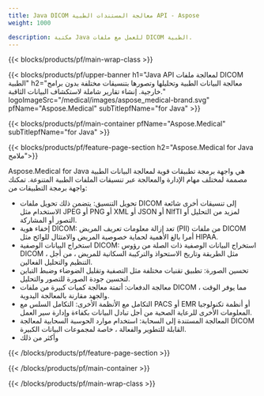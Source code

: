 ```yaml
---
title: Java DICOM معالجة المستندات الطبية API - Aspose 
weight: 1000

description: مكتبة Java للعمل مع ملفات DICOM الطبية. 
---
```


{{< blocks/products/pf/main-wrap-class >}}

{{< blocks/products/pf/upper-banner h1="Java API لمعالجة ملفات DICOM الطبية" h2="معالجة البيانات الطبية وتحليلها وتصورها بتنسيقات مختلفة بدون برامج خارجية. إنشاء تقارير شاملة لاستكشاف البيانات الثاقبة." logoImageSrc="/medical/images/aspose_medical-brand.svg" pfName="Aspose.Medical" subTitlepfName="for Java" >}}

{{< blocks/products/pf/main-container pfName="Aspose.Medical" subTitlepfName="for Java" >}}

{{< blocks/products/pf/feature-page-section h2="Aspose.Medical for Java ملامح">}}

<p>Aspose.Medical for Java هي واجهة برمجة تطبيقات قوية لمعالجة البيانات الطبية مصممة لمختلف مهام الإدارة والمعالجة عبر تنسيقات الملفات الطبية المتنوعة. تمكنك واجهة برمجة التطبيقات من:</p>

<ul>
<li>تحويل التنسيق: يتضمن ذلك تحويل ملفات DICOM إلى تنسيقات أخرى شائعة الاستخدام مثل JPEG أو PNG أو XML أو JSON أو NIfTI لمزيد من التحليل أو التصور أو المشاركة.</li>
<li>إخفاء هوية DICOM: تعد إزالة معلومات تعريف المريض (PII) من ملفات DICOM أمرا بالغ الأهمية لحماية خصوصية المريض والامتثال للوائح مثل HIPAA.</li>
<li>استخراج البيانات الوصفية DICOM: استخراج البيانات الوصفية ذات الصلة من رؤوس DICOM ، مثل الطريقة وتاريخ الاستحواذ والتركيبة السكانية للمريض ، من أجل التنظيم والتحليل الفعالين.</li>
<li>تحسين الصورة: تطبيق تقنيات مختلفة مثل التصفية وتقليل الضوضاء وضبط التباين لتحسين جودة الصورة للتصور والتحليل.</li>
<li>معالجة الدفعات: أتمتة معالجة كميات كبيرة من ملفات DICOM ، مما يوفر الوقت والجهد مقارنة بالمعالجة اليدوية.</li>
<li>التكامل مع الأنظمة الأخرى: التكامل السلس مع PACS أو EMR أو أنظمة تكنولوجيا المعلومات الأخرى للرعاية الصحية من أجل تبادل البيانات بكفاءة وإدارة سير العمل.</li>
<li>المعالجة المستندة إلى السحابة: استخدام موارد الحوسبة السحابية لمعالجة DICOM القابلة للتطوير والفعالة ، خاصة لمجموعات البيانات الكبيرة.</li>
<li>وأكثر من ذلك</li>
</ul>

{{< /blocks/products/pf/feature-page-section >}}

{{< /blocks/products/pf/main-container >}}

{{< /blocks/products/pf/main-wrap-class >}}